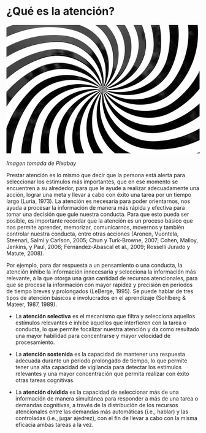 # ¿Qué es la atención?


![dibujo cinético](img/optical-deception-813729_640.jpg)


_Imagen tomada de Pixabay_

  
Prestar atención es lo mismo que decir que la persona está alerta para seleccionar los estímulos más importantes, que en ese momento se encuentren a su alrededor, para que le ayude a realizar adecuadamente una acción, lograr una meta y llevar a cabo con éxito una tarea por un tiempo largo (Luria, 1973). La atención es necesaria para poder orientarnos, nos ayuda a procesar la información de manera más rápida y efectiva para tomar una decisión que guíe nuestra conducta. Para que esto pueda ser posible, es importante recordar que la atención es un proceso básico que nos permite aprender, memorizar, comunicarnos, movernos y también controlar nuestra conducta, entre otras acciones (Aronen, Vuontela, Steenari, Salmi y Carlson, 2005; Chun y Turk-Browne, 2007; Cohen, Malloy, Jenkins, y Paul, 2006; Fernández-Abascal et al., 2009; Rosselli Jurado y Matute, 2008).

  
Por ejemplo, para dar respuesta a un pensamiento o una conducta, la atención inhibe la información innecesaria y selecciona la información más relevante, a la que otorga una gran cantidad de recursos atencionales, para que se procese la información con mayor rapidez y precisión en periodos de tiempo breves y prolongados (LeBerge, 1995). Se puede hablar de tres tipos de atención básicos e involucrados en el aprendizaje (Sohlberg & Mateer, 1987, 1989).

*   La **atención selectiva** es el mecanismo que filtra y selecciona aquellos estímulos relevantes e inhibe aquellos que interfieren con la tarea o conducta, lo que permite focalizar nuestra atención y da como resultado una mayor habilidad para concentrarse y mayor velocidad de procesamiento.
    
*   La **atención sostenida** es la capacidad de mantener una respuesta adecuada durante un periodo prolongado de tiempo, lo que permite tener una alta capacidad de vigilancia para detectar los estímulos relevantes y una mayor concentración que permita realizar con éxito otras tareas cognitivas.
    
*   La **atención dividida** es la capacidad de seleccionar más de una información de manera simultánea para responder a más de una tarea o demandas cognitivas, a través de la distribución de los recursos atencionales entre las demandas más automáticas (i.e., hablar) y las controladas (i.e., jugar ajedrez), con el fin de llevar a cabo con la misma eficacia ambas tareas a la vez.